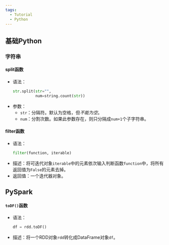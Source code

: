 ```yaml
---
tags:
  - Tutorial
  - Python
---
```

## 基础Python
### 字符串
#### split函数
- 语法：
	```python
	str.split(str="",
			  num=string.count(str))
	```
- 参数：
	- `str`：分隔符。默认为空格，但*不能为空*。
	- `num`：分割次数。如果此参数存在，则只分隔成`num+1`个子字符串。
#### filter函数
- 语法：
	```python
	filter(function, iterable)
	```
- 描述：将可迭代对象`iterable`中的元素依次输入判断函数`function`中，将所有返回值为`False`的元素去掉。
- 返回值：一个迭代器对象。
## PySpark
#### `toDF()`函数
- 语法：
	```python
	df = rdd.toDF()
	```
- 描述：将一个RDD对象`rdd`转化成DataFrame对象`df`。